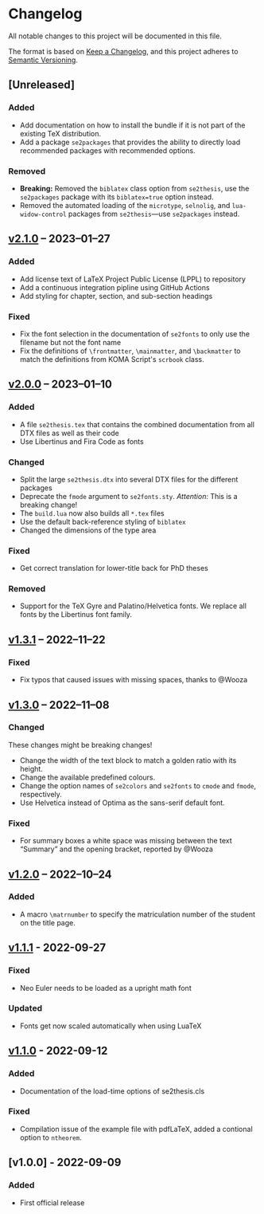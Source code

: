 # Changelog
All notable changes to this project will be documented in this file.

The format is based on [Keep a Changelog](https://keepachangelog.com/en/1.0.0/),
and this project adheres to
[Semantic Versioning](http://semver.org/spec/v2.0.0.html).

## [Unreleased]

### Added

- Add documentation on how to install the bundle if it is not part of the
  existing TeX distribution.
- Add a package `se2packages` that provides the ability to directly load
  recommended packages with recommended options.

### Removed

- **Breaking:** Removed the `biblatex` class option from `se2thesis`, use the
  `se2packages` package with its `biblatex=true` option instead.
- Removed the automated loading of the `microtype`, `selnolig`, and
  `lua-widow-control` packages from `se2thesis`—use `se2packages` instead.

## [v2.1.0] – 2023–01–27

### Added

- Add license text of LaTeX Project Public License (LPPL) to repository
- Add a continuous integration pipline using GitHub Actions
- Add styling for chapter, section, and sub-section headings

### Fixed

- Fix the font selection in the documentation of `se2fonts` to only use the
  filename but not the font name
- Fix the definitions of `\frontmatter`, `\mainmatter`, and `\backmatter` to
  match the definitions from KOMA Script's `scrbook` class.

## [v2.0.0] – 2023–01–10

### Added

- A file `se2thesis.tex` that contains the combined documentation from all DTX
  files as well as their code
- Use Libertinus and Fira Code as fonts

### Changed

- Split the large `se2thesis.dtx` into several DTX files for the different packages
- Deprecate the `fmode` argument to `se2fonts.sty`.  *Attention:* This is a breaking change!
- The `build.lua` now also builds all `*.tex` files
- Use the default back-reference styling of `biblatex`
- Changed the dimensions of the type area

### Fixed

- Get correct translation for lower-title back for PhD theses

### Removed

- Support for the TeX Gyre and Palatino/Helvetica fonts.  We replace all fonts by the Libertinus font family.

## [v1.3.1] – 2022–11–22

### Fixed

- Fix typos that caused issues with missing spaces, thanks to @Wooza

## [v1.3.0] – 2022–11–08

### Changed

These changes might be breaking changes!

- Change the width of the text block to match a golden ratio with its height.
- Change the available predefined colours.
- Change the option names of `se2colors` and `se2fonts` to `cmode` and `fmode`,
  respectively.
- Use Helvetica instead of Optima as the sans-serif default font.

### Fixed

- For summary boxes a white space was missing between the text “Summary” and the
  opening bracket, reported by @Wooza

## [v1.2.0] – 2022–10–24

### Added

- A macro `\matrnumber` to specify the matriculation number of the student on
  the title page.

## [v1.1.1] - 2022-09-27

### Fixed

- Neo Euler needs to be loaded as a upright math font

### Updated

- Fonts get now scaled automatically when using LuaTeX

## [v1.1.0] - 2022-09-12

### Added
- Documentation of the load-time options of se2thesis.cls

### Fixed
- Compilation issue of the example file with pdfLaTeX, added a contional option
  to `ntheorem`.

## [v1.0.0] - 2022-09-09

### Added
- First official release

[v2.1.0]: https://github.com/se2p/se2thesis/compare/v2.1.0...v2.0.0
[v2.0.0]: https://github.com/se2p/se2thesis/compare/v2.0.0...v1.3.1
[v1.3.1]: https://github.com/se2p/se2thesis/compare/v1.3.1...v1.3.0
[v1.3.0]: https://github.com/se2p/se2thesis/compare/v1.3.0...v1.2.0
[v1.2.0]: https://github.com/se2p/se2thesis/compare/v1.2.0...v1.1.1
[v1.1.1]: https://github.com/se2p/se2thesis/compare/v1.1.0...v1.1.1
[v1.1.0]: https://github.com/se2p/se2thesis/compare/1.0.0...v1.1.0
